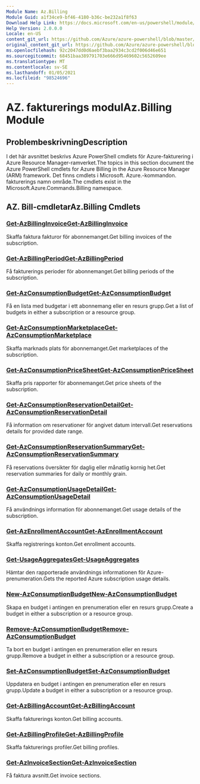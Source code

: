 ```yaml
---
Module Name: Az.Billing
Module Guid: a1f34ce9-bf46-4180-b36c-be232a1f8f63
Download Help Link: https://docs.microsoft.com/en-us/powershell/module/az.billing
Help Version: 2.0.0.0
Locale: en-US
content_git_url: https://github.com/Azure/azure-powershell/blob/master/src/Billing/Billing/help/Az.Billing.md
original_content_git_url: https://github.com/Azure/azure-powershell/blob/master/src/Billing/Billing/help/Az.Billing.md
ms.openlocfilehash: 92c2047dd0d6aebf3baa2934c3cd2f006d46e651
ms.sourcegitcommit: 68451baa389791703e666d95469602c5652609ee
ms.translationtype: MT
ms.contentlocale: sv-SE
ms.lasthandoff: 01/05/2021
ms.locfileid: "98524696"
---
```

# <span data-ttu-id="70715-101">AZ. fakturerings modul</span><span class="sxs-lookup"><span data-stu-id="70715-101">Az.Billing Module</span></span>
## <span data-ttu-id="70715-102">Problembeskrivning</span><span class="sxs-lookup"><span data-stu-id="70715-102">Description</span></span>
<span data-ttu-id="70715-103">I det här avsnittet beskrivs Azure PowerShell cmdlets för Azure-fakturering i Azure Resource Manager-ramverket.</span><span class="sxs-lookup"><span data-stu-id="70715-103">The topics in this section document the Azure PowerShell cmdlets for Azure Billing in the Azure Resource Manager (ARM) framework.</span></span> <span data-ttu-id="70715-104">Det finns cmdlets i Microsoft. Azure.-kommandon. fakturerings namn område.</span><span class="sxs-lookup"><span data-stu-id="70715-104">The cmdlets exist in the Microsoft.Azure.Commands.Billing namespace.</span></span>

## <span data-ttu-id="70715-105">AZ. Bill-cmdletar</span><span class="sxs-lookup"><span data-stu-id="70715-105">Az.Billing Cmdlets</span></span>
### [<span data-ttu-id="70715-106">Get-AzBillingInvoice</span><span class="sxs-lookup"><span data-stu-id="70715-106">Get-AzBillingInvoice</span></span>](Get-AzBillingInvoice.md)
<span data-ttu-id="70715-107">Skaffa faktura fakturor för abonnemanget.</span><span class="sxs-lookup"><span data-stu-id="70715-107">Get billing invoices of the subscription.</span></span>

### [<span data-ttu-id="70715-108">Get-AzBillingPeriod</span><span class="sxs-lookup"><span data-stu-id="70715-108">Get-AzBillingPeriod</span></span>](Get-AzBillingPeriod.md)
<span data-ttu-id="70715-109">Få fakturerings perioder för abonnemanget.</span><span class="sxs-lookup"><span data-stu-id="70715-109">Get billing periods of the subscription.</span></span>

### [<span data-ttu-id="70715-110">Get-AzConsumptionBudget</span><span class="sxs-lookup"><span data-stu-id="70715-110">Get-AzConsumptionBudget</span></span>](Get-AzConsumptionBudget.md)
<span data-ttu-id="70715-111">Få en lista med budgetar i ett abonnemang eller en resurs grupp.</span><span class="sxs-lookup"><span data-stu-id="70715-111">Get a list of budgets in either a subscription or a resource group.</span></span>

### [<span data-ttu-id="70715-112">Get-AzConsumptionMarketplace</span><span class="sxs-lookup"><span data-stu-id="70715-112">Get-AzConsumptionMarketplace</span></span>](Get-AzConsumptionMarketplace.md)
<span data-ttu-id="70715-113">Skaffa marknads plats för abonnemanget.</span><span class="sxs-lookup"><span data-stu-id="70715-113">Get marketplaces of the subscription.</span></span>

### [<span data-ttu-id="70715-114">Get-AzConsumptionPriceSheet</span><span class="sxs-lookup"><span data-stu-id="70715-114">Get-AzConsumptionPriceSheet</span></span>](Get-AzConsumptionPriceSheet.md)
<span data-ttu-id="70715-115">Skaffa pris rapporter för abonnemanget.</span><span class="sxs-lookup"><span data-stu-id="70715-115">Get price sheets of the subscription.</span></span>

### [<span data-ttu-id="70715-116">Get-AzConsumptionReservationDetail</span><span class="sxs-lookup"><span data-stu-id="70715-116">Get-AzConsumptionReservationDetail</span></span>](Get-AzConsumptionReservationDetail.md)
<span data-ttu-id="70715-117">Få information om reservationer för angivet datum intervall.</span><span class="sxs-lookup"><span data-stu-id="70715-117">Get reservations details for provided date range.</span></span>

### [<span data-ttu-id="70715-118">Get-AzConsumptionReservationSummary</span><span class="sxs-lookup"><span data-stu-id="70715-118">Get-AzConsumptionReservationSummary</span></span>](Get-AzConsumptionReservationSummary.md)
<span data-ttu-id="70715-119">Få reservations översikter för daglig eller månatlig kornig het.</span><span class="sxs-lookup"><span data-stu-id="70715-119">Get reservation summaries for daily or monthly grain.</span></span>

### [<span data-ttu-id="70715-120">Get-AzConsumptionUsageDetail</span><span class="sxs-lookup"><span data-stu-id="70715-120">Get-AzConsumptionUsageDetail</span></span>](Get-AzConsumptionUsageDetail.md)
<span data-ttu-id="70715-121">Få användnings information för abonnemanget.</span><span class="sxs-lookup"><span data-stu-id="70715-121">Get usage details of the subscription.</span></span>

### [<span data-ttu-id="70715-122">Get-AzEnrollmentAccount</span><span class="sxs-lookup"><span data-stu-id="70715-122">Get-AzEnrollmentAccount</span></span>](Get-AzEnrollmentAccount.md)
<span data-ttu-id="70715-123">Skaffa registrerings konton.</span><span class="sxs-lookup"><span data-stu-id="70715-123">Get enrollment accounts.</span></span>

### [<span data-ttu-id="70715-124">Get-UsageAggregates</span><span class="sxs-lookup"><span data-stu-id="70715-124">Get-UsageAggregates</span></span>](Get-UsageAggregates.md)
<span data-ttu-id="70715-125">Hämtar den rapporterade användnings informationen för Azure-prenumeration.</span><span class="sxs-lookup"><span data-stu-id="70715-125">Gets the reported Azure subscription usage details.</span></span>

### [<span data-ttu-id="70715-126">New-AzConsumptionBudget</span><span class="sxs-lookup"><span data-stu-id="70715-126">New-AzConsumptionBudget</span></span>](New-AzConsumptionBudget.md)
<span data-ttu-id="70715-127">Skapa en budget i antingen en prenumeration eller en resurs grupp.</span><span class="sxs-lookup"><span data-stu-id="70715-127">Create a budget in either a subscription or a resource group.</span></span>

### [<span data-ttu-id="70715-128">Remove-AzConsumptionBudget</span><span class="sxs-lookup"><span data-stu-id="70715-128">Remove-AzConsumptionBudget</span></span>](Remove-AzConsumptionBudget.md)
<span data-ttu-id="70715-129">Ta bort en budget i antingen en prenumeration eller en resurs grupp.</span><span class="sxs-lookup"><span data-stu-id="70715-129">Remove a budget in either a subscription or a resource group.</span></span>

### [<span data-ttu-id="70715-130">Set-AzConsumptionBudget</span><span class="sxs-lookup"><span data-stu-id="70715-130">Set-AzConsumptionBudget</span></span>](Set-AzConsumptionBudget.md)
<span data-ttu-id="70715-131">Uppdatera en budget i antingen en prenumeration eller en resurs grupp.</span><span class="sxs-lookup"><span data-stu-id="70715-131">Update a budget in either a subscription or a resource group.</span></span>

### [<span data-ttu-id="70715-132">Get-AzBillingAccount</span><span class="sxs-lookup"><span data-stu-id="70715-132">Get-AzBillingAccount</span></span>](Get-AzBillingAccount.md)
<span data-ttu-id="70715-133">Skaffa fakturerings konton.</span><span class="sxs-lookup"><span data-stu-id="70715-133">Get billing accounts.</span></span>

### [<span data-ttu-id="70715-134">Get-AzBillingProfile</span><span class="sxs-lookup"><span data-stu-id="70715-134">Get-AzBillingProfile</span></span>](Get-AzBillingProfile.md)
<span data-ttu-id="70715-135">Skaffa fakturerings profiler.</span><span class="sxs-lookup"><span data-stu-id="70715-135">Get billing profiles.</span></span>

### [<span data-ttu-id="70715-136">Get-AzInvoiceSection</span><span class="sxs-lookup"><span data-stu-id="70715-136">Get-AzInvoiceSection</span></span>](Get-AzInvoiceSection.md)
<span data-ttu-id="70715-137">Få faktura avsnitt.</span><span class="sxs-lookup"><span data-stu-id="70715-137">Get invoice sections.</span></span>

